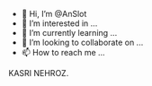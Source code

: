 - 👋 Hi, I’m @AnSlot
- 👀 I’m interested in ...
- 🌱 I’m currently learning ...
- 💞️ I’m looking to collaborate on ...
- 📫 How to reach me ...

<!---
AnSlot/AnSlot is a ✨ special ✨ repository because its `README.md` (this file) appears on your GitHub profile.
You can click the Preview link to take a look at your changes.
--->
KASRI NEHROZ.
